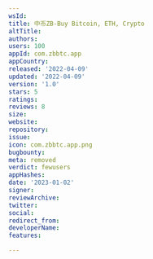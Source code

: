 ```yaml
---
wsId: 
title: 中币ZB-Buy Bitcoin, ETH, Crypto
altTitle: 
authors: 
users: 100
appId: com.zbbtc.app
appCountry: 
released: '2022-04-09'
updated: '2022-04-09'
version: '1.0'
stars: 5
ratings: 
reviews: 8
size: 
website: 
repository: 
issue: 
icon: com.zbbtc.app.png
bugbounty: 
meta: removed
verdict: fewusers
appHashes: 
date: '2023-01-02'
signer: 
reviewArchive: 
twitter: 
social: 
redirect_from: 
developerName: 
features: 

---
```


